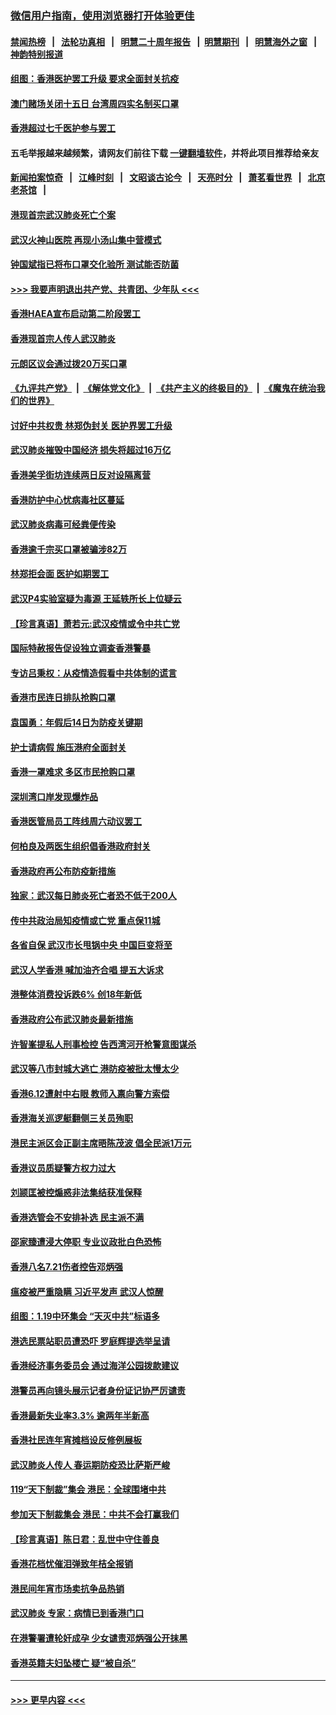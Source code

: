 ### [微信用户指南，使用浏览器打开体验更佳](https://github.com/gfw-breaker/banned-news1/blob/master/indexes/wechat-guide.md?t=0)
#### [禁闻热榜](热点新闻.md?t=0)  &nbsp;&nbsp;|&nbsp;&nbsp; [法轮功真相](https://github.com/gfw-breaker/truth/blob/master/README.md?t=0) &nbsp;&nbsp;|&nbsp;&nbsp; [明慧二十周年报告](https://github.com/gfw-breaker/mh-reports/blob/master/README.md?t=0) &nbsp;&nbsp;|&nbsp;&nbsp;[明慧期刊](https://github.com/gfw-breaker/mh-qikan) &nbsp;&nbsp;|&nbsp;&nbsp; [明慧海外之窗](https://github.com/gfw-breaker/mh-news/blob/master/README.md?t=0) &nbsp;&nbsp;|&nbsp;&nbsp; [神韵特别报道](https://github.com/gfw-breaker/mh-news/blob/master/shenyun.md?t=0)
#### [组图：香港医护罢工升级 要求全面封关抗疫](../pages/nsc415/n11844107.md?t=02052302) 
#### [澳门赌场关闭十五日 台湾周四实名制买口罩](../pages/nsc415/n11845083.md?t=02052302) 
#### [香港超过七千医护参与罢工](../pages/nsc415/n11845051.md?t=02052302) 
#### 五毛举报越来越频繁，请网友们前往下载 [一键翻墙软件](https://github.com/gfw-breaker/ssr-accounts)，并将此项目推荐给亲友
#### [新闻拍案惊奇](https://github.com/gfw-breaker/banned-news1/blob/master/pages/link4.md) &nbsp;&nbsp;|&nbsp;&nbsp; [江峰时刻](https://github.com/gfw-breaker/banned-news1/blob/master/pages/link4.md) &nbsp;&nbsp;|&nbsp;&nbsp; [文昭谈古论今](https://github.com/gfw-breaker/banned-news1/blob/master/pages/link4.md) &nbsp;&nbsp;|&nbsp;&nbsp; [天亮时分](https://github.com/gfw-breaker/banned-news1/blob/master/pages/link4.md) &nbsp;&nbsp;|&nbsp;&nbsp; [萧茗看世界](https://github.com/gfw-breaker/banned-news1/blob/master/pages/link4.md) &nbsp;&nbsp;|&nbsp;&nbsp; [北京老茶馆](https://github.com/gfw-breaker/banned-news1/blob/master/pages/link4.md) &nbsp;&nbsp;|&nbsp;&nbsp; 
#### [港现首宗武汉肺炎死亡个案](../pages/nsc415/n11844998.md?t=02052302) 
#### [武汉火神山医院 再现小汤山集中营模式](../pages/nsc415/n11844763.md?t=02052302) 
#### [钟国斌指已将布口罩交化验所 测试能否防菌](../pages/nsc415/n11842783.md?t=02052302) 
#### [>>> 我要声明退出共产党、共青团、少年队 <<<](https://github.com/begood0513/goodnews/blob/master/quit/letter.md) 
#### [香港HAEA宣布启动第二阶段罢工](../pages/nsc415/n11842723.md?t=02052302) 
#### [香港现首宗人传人武汉肺炎](../pages/nsc415/n11842766.md?t=02052302) 
#### [元朗区议会通过拨20万买口罩](../pages/nsc415/n11842754.md?t=02052302) 
#### [《九评共产党》](https://github.com/begood0513/9ping.md/blob/master/README.md) &nbsp;|&nbsp; [《解体党文化》](../../../../jtdwh.md/blob/master/README.md)  &nbsp;|&nbsp; [《共产主义的终极目的》](../../../../gczydzjmd.md/blob/master/README.md) &nbsp;|&nbsp; [《魔鬼在统治我们的世界》](../../../../mgztzwmdsj.md/blob/master/README.md) 
#### [讨好中共权贵 林郑伪封关 医护界罢工升级](../pages/nsc415/n11842359.md?t=02052302) 
#### [武汉肺炎摧毁中国经济 损失将超过16万亿](../pages/nsc415/n11839723.md?t=02052302) 
#### [香港美孚街坊连续两日反对设隔离营](../pages/nsc415/n11839962.md?t=02052302) 
#### [香港防护中心忧病毒社区蔓延](../pages/nsc415/n11839933.md?t=02052302) 
#### [武汉肺炎病毒可经粪便传染](../pages/nsc415/n11839939.md?t=02052302) 
#### [香港逾千宗买口罩被骗涉82万](../pages/nsc415/n11839914.md?t=02052302) 
#### [林郑拒会面 医护如期罢工](../pages/nsc415/n11839892.md?t=02052302) 
#### [武汉P4实验室疑为毒源 王延轶所长上位疑云](../pages/nsc415/n11835543.md?t=02052302) 
#### [【珍言真语】萧若元:武汉疫情或令中共亡党](../pages/nsc415/n11829394.md?t=02052302) 
#### [国际特赦报告促设独立调查香港警暴](../pages/nsc415/n11833845.md?t=02052302) 
#### [专访吕秉权：从疫情造假看中共体制的谎言](../pages/nsc415/n11833813.md?t=02052302) 
#### [香港市民连日排队抢购口罩](../pages/nsc415/n11833794.md?t=02052302) 
#### [袁国勇：年假后14日为防疫关键期](../pages/nsc415/n11831088.md?t=02052302) 
#### [护士请病假 施压港府全面封关](../pages/nsc415/n11831030.md?t=02052302) 
#### [香港一罩难求 多区市民抢购口罩](../pages/nsc415/n11831002.md?t=02052302) 
#### [深圳湾口岸发现爆炸品](../pages/nsc415/n11828802.md?t=02052302) 
#### [香港医管局员工阵线周六动议罢工](../pages/nsc415/n11828762.md?t=02052302) 
#### [何柏良及两医生组织倡香港政府封关](../pages/nsc415/n11828749.md?t=02052302) 
#### [香港政府再公布防疫新措施](../pages/nsc415/n11828716.md?t=02052302) 
#### [独家：武汉每日肺炎死亡者恐不低于200人](../pages/nsc415/n11828240.md?t=02052302) 
#### [传中共政治局知疫情或亡党 重点保11城](../pages/nsc415/n11828145.md?t=02052302) 
#### [各省自保 武汉市长甩锅中央 中国巨变将至](../pages/nsc415/n11828021.md?t=02052302) 
#### [武汉人学香港 喊加油齐合唱 提五大诉求](../pages/nsc415/n11827046.md?t=02052302) 
#### [港整体消费投诉跌6% 创18年新低](../pages/nsc415/n11817280.md?t=02052302) 
#### [香港政府公布武汉肺炎最新措施](../pages/nsc415/n11817152.md?t=02052302) 
#### [许智峯提私人刑事检控 告西湾河开枪警意图谋杀](../pages/nsc415/n11817132.md?t=02052302) 
#### [武汉等八市封城大逃亡 港防疫被批太慢太少](../pages/nsc415/n11817058.md?t=02052302) 
#### [香港6.12遭射中右眼 教师入禀向警方索偿](../pages/nsc415/n11814678.md?t=02052302) 
#### [香港海关巡逻艇翻侧三关员殉职](../pages/nsc415/n11814604.md?t=02052302) 
#### [港民主派区会正副主席晤陈茂波 倡全民派1万元](../pages/nsc415/n11814582.md?t=02052302) 
#### [香港议员质疑警方权力过大](../pages/nsc415/n11814560.md?t=02052302) 
#### [刘颕匡被控煽惑非法集结获准保释](../pages/nsc415/n11811727.md?t=02052302) 
#### [香港选管会不安排补选 民主派不满](../pages/nsc415/n11811691.md?t=02052302) 
#### [邵家臻遭浸大停职 专业议政批白色恐怖](../pages/nsc415/n11811670.md?t=02052302) 
#### [香港八名7.21伤者控告邓炳强](../pages/nsc415/n11811623.md?t=02052302) 
#### [瘟疫被严重隐瞒 习近平发声 武汉人惊醒](../pages/nsc415/n11811186.md?t=02052302) 
#### [组图：1.19中环集会 “天灭中共”标语多](../pages/nsc415/n11809514.md?t=02052302) 
#### [港选民票站职员遭恐吓 罗庭辉提选举呈请](../pages/nsc415/n11808914.md?t=02052302) 
#### [香港经济事务委员会 通过海洋公园拨款建议](../pages/nsc415/n11808906.md?t=02052302) 
#### [港警员再向镜头展示记者身份证记协严厉谴责](../pages/nsc415/n11808888.md?t=02052302) 
#### [香港最新失业率3.3% 逾两年半新高](../pages/nsc415/n11808887.md?t=02052302) 
#### [香港社民连年宵摊档设反修例展板](../pages/nsc415/n11808857.md?t=02052302) 
#### [武汉肺炎人传人 春运期防疫恐比萨斯严峻](../pages/nsc415/n11808739.md?t=02052302) 
#### [119“天下制裁”集会 港民：全球围堵中共](../pages/nsc415/n11806318.md?t=02052302) 
#### [参加天下制裁集会 港民：中共不会打赢我们](../pages/nsc415/n11806596.md?t=02052302) 
#### [【珍言真语】陈日君：乱世中守住善良](../pages/nsc415/n11806247.md?t=02052302) 
#### [香港花档忧催泪弹致年桔全报销](../pages/nsc415/n11806130.md?t=02052302) 
#### [港民间年宵市场卖抗争品热销](../pages/nsc415/n11806073.md?t=02052302) 
#### [武汉肺炎 专家：病情已到香港门口](../pages/nsc415/n11806020.md?t=02052302) 
#### [在港警署遭轮奸成孕 少女谴责邓炳强公开抹黑](../pages/nsc415/n11805981.md?t=02052302) 
#### [香港英籍夫妇坠楼亡 疑“被自杀”](../pages/nsc415/n11805937.md?t=02052302) 

----
#### [ >>> 更早内容 <<< ](../indexes/nsc415-earlier.md)
